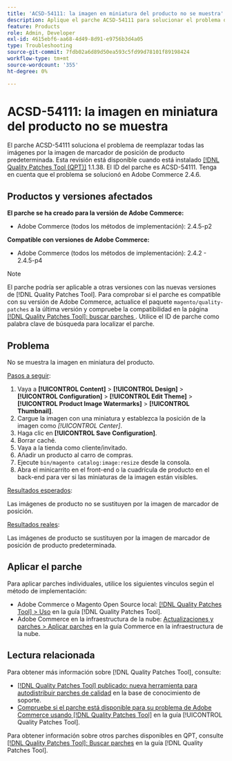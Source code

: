 ```yaml
---
title: 'ACSD-54111: la imagen en miniatura del producto no se muestra'
description: Aplique el parche ACSD-54111 para solucionar el problema de Adobe Commerce, donde todas las imágenes se sustituyen por la imagen de marcador de posición de producto predeterminada.
feature: Products
role: Admin, Developer
exl-id: 4615ebf6-aa68-4d49-8d91-e9756b3d4a05
type: Troubleshooting
source-git-commit: 7fdb02a6d89d50ea593c5fd99d78101f89198424
workflow-type: tm+mt
source-wordcount: '355'
ht-degree: 0%

---
```


# ACSD-54111: la imagen en miniatura del producto no se muestra

El parche ACSD-54111 soluciona el problema de reemplazar todas las imágenes por la imagen de marcador de posición de producto predeterminada. Esta revisión está disponible cuando está instalado [[!DNL Quality Patches Tool (QPT)]](https://experienceleague.adobe.com/es/docs/commerce-operations/tools/quality-patches-tool/quality-patches-tool-to-self-serve-quality-patches) 1.1.38. El ID del parche es ACSD-54111. Tenga en cuenta que el problema se solucionó en Adobe Commerce 2.4.6.

## Productos y versiones afectados

**El parche se ha creado para la versión de Adobe Commerce:**

* Adobe Commerce (todos los métodos de implementación): 2.4.5-p2

**Compatible con versiones de Adobe Commerce:**

* Adobe Commerce (todos los métodos de implementación): 2.4.2 - 2.4.5-p4

>[!NOTE]
>
>El parche podría ser aplicable a otras versiones con las nuevas versiones de [!DNL Quality Patches Tool]. Para comprobar si el parche es compatible con su versión de Adobe Commerce, actualice el paquete `magento/quality-patches` a la última versión y compruebe la compatibilidad en la página [[!DNL Quality Patches Tool]: buscar parches &#x200B;](https://experienceleague.adobe.com/tools/commerce-quality-patches/index.html?lang=es). Utilice el ID de parche como palabra clave de búsqueda para localizar el parche.

## Problema

No se muestra la imagen en miniatura del producto.

<u>Pasos a seguir</u>:

1. Vaya a **[!UICONTROL Content]** > **[!UICONTROL Design]** > **[!UICONTROL Configuration]** > **[!UICONTROL Edit Theme]** > **[!UICONTROL Product Image Watermarks]** > **[!UICONTROL Thumbnail]**.
1. Cargue la imagen con una miniatura y establezca la posición de la imagen como *[!UICONTROL Center]*.
1. Haga clic en **[!UICONTROL Save Configuration]**.
1. Borrar caché.
1. Vaya a la tienda como cliente/invitado.
1. Añadir un producto al carro de compras.
1. Ejecute `bin/magento catalog:image:resize` desde la consola.
1. Abra el minicarrito en el front-end o la cuadrícula de producto en el back-end para ver si las miniaturas de la imagen están visibles.

<u>Resultados esperados</u>:

Las imágenes de producto no se sustituyen por la imagen de marcador de posición.

<u>Resultados reales</u>:

Las imágenes de producto se sustituyen por la imagen de marcador de posición de producto predeterminada.

## Aplicar el parche

Para aplicar parches individuales, utilice los siguientes vínculos según el método de implementación:

* Adobe Commerce o Magento Open Source local: [[!DNL Quality Patches Tool] > Uso](/help/tools/quality-patches-tool/usage.md) en la guía [!DNL Quality Patches Tool].
* Adobe Commerce en la infraestructura de la nube: [Actualizaciones y parches > Aplicar parches](https://experienceleague.adobe.com/docs/commerce-cloud-service/user-guide/develop/upgrade/apply-patches.html?lang=es) en la guía Commerce en la infraestructura de la nube.

## Lectura relacionada

Para obtener más información sobre [!DNL Quality Patches Tool], consulte:

* [[!DNL Quality Patches Tool] publicado: nueva herramienta para autodistribuir parches de calidad](https://experienceleague.adobe.com/es/docs/commerce-operations/tools/quality-patches-tool/quality-patches-tool-to-self-serve-quality-patches) en la base de conocimiento de soporte.
* [Compruebe si el parche está disponible para su problema de Adobe Commerce usando [!DNL Quality Patches Tool]](/help/tools/quality-patches-tool/patches-available-in-qpt/check-patch-for-magento-issue-with-magento-quality-patches.md) en la guía [!UICONTROL Quality Patches Tool].


Para obtener información sobre otros parches disponibles en QPT, consulte [[!DNL Quality Patches Tool]: Buscar parches](https://experienceleague.adobe.com/tools/commerce-quality-patches/index.html?lang=es) en la guía [!DNL Quality Patches Tool].
